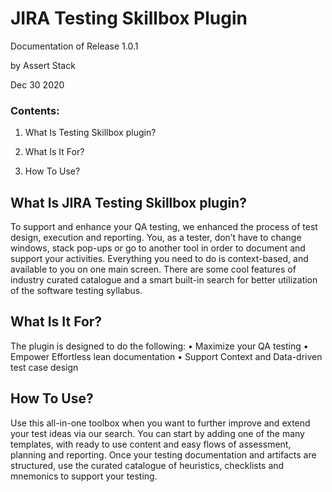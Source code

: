 
# JIRA Testing Skillbox Plugin
Documentation of Release 1.0.1

by Assert Stack

Dec 30 2020

### Contents:
1. What Is Testing Skillbox plugin? 

2. What Is It For? 

3. How To Use? 

## What Is JIRA Testing Skillbox plugin?
To support and enhance your QA testing, we enhanced the process of test design, execution and reporting. You, as a tester, don’t have to change windows, stack pop-ups or go to another tool in order to document and support your activities. Everything you need to do is context-based, and available to you on one main
screen. There are some cool features of industry curated catalogue and a smart built-in search for better utilization of
the software testing syllabus.

## What Is It For?
The plugin is designed to do the following:
• Maximize your QA testing
• Empower Effortless lean documentation
• Support Context and Data-driven test case design

## How To Use?
Use this all-in-one toolbox when you want to further improve and extend your test ideas via our search. You can start
by adding one of the many templates, with ready to use content and easy flows of assessment, planning and reporting.
Once your testing documentation and artifacts are structured, use the curated catalogue of heuristics, checklists and mnemonics
to support your testing.
